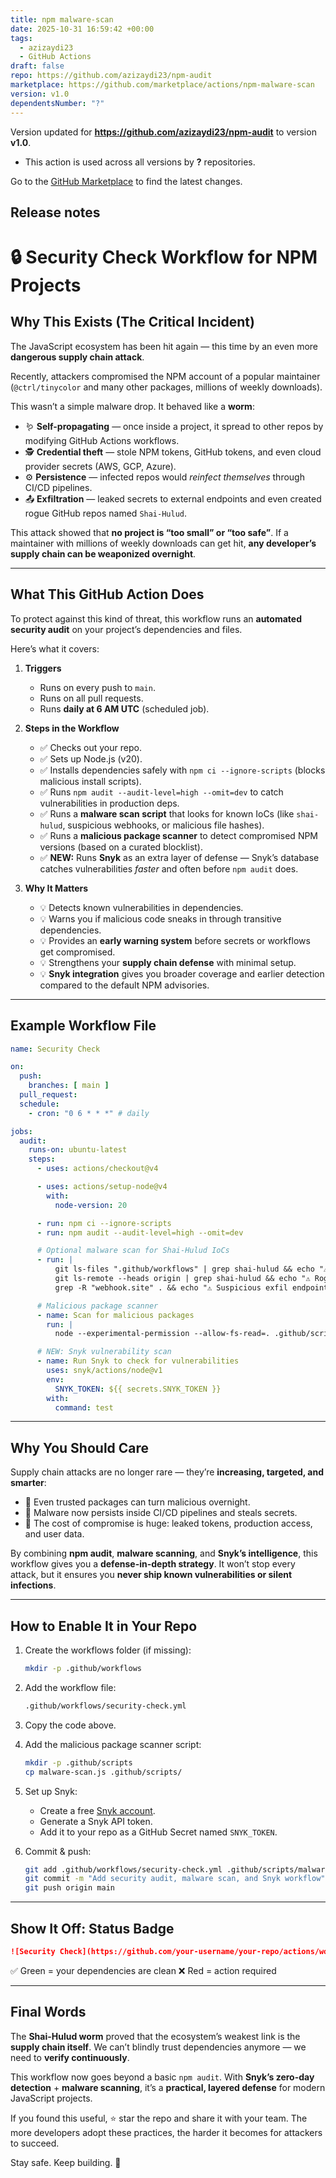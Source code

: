 ```yaml
---
title: npm malware-scan
date: 2025-10-31 16:59:42 +00:00
tags:
  - azizaydi23
  - GitHub Actions
draft: false
repo: https://github.com/azizaydi23/npm-audit
marketplace: https://github.com/marketplace/actions/npm-malware-scan
version: v1.0
dependentsNumber: "?"
---
```



Version updated for **https://github.com/azizaydi23/npm-audit** to version **v1.0**.
- This action is used across all versions by **?** repositories.

Go to the [GitHub Marketplace](https://github.com/marketplace/actions/npm-malware-scan) to find the latest changes.

## Release notes

# 🔒 Security Check Workflow for NPM Projects

## Why This Exists (The Critical Incident)

The JavaScript ecosystem has been hit again — this time by an even more **dangerous supply chain attack**.

Recently, attackers compromised the NPM account of a popular maintainer (`@ctrl/tinycolor` and many other packages, millions of weekly downloads).

This wasn’t a simple malware drop. It behaved like a **worm**:

* 🪱 **Self-propagating** — once inside a project, it spread to other repos by modifying GitHub Actions workflows.
* 🕵️ **Credential theft** — stole NPM tokens, GitHub tokens, and even cloud provider secrets (AWS, GCP, Azure).
* ⚙️ **Persistence** — infected repos would *reinfect themselves* through CI/CD pipelines.
* 📤 **Exfiltration** — leaked secrets to external endpoints and even created rogue GitHub repos named `Shai-Hulud`.

This attack showed that **no project is “too small” or “too safe”**.
If a maintainer with millions of weekly downloads can get hit, **any developer’s supply chain can be weaponized overnight**.

---

## What This GitHub Action Does

To protect against this kind of threat, this workflow runs an **automated security audit** on your project’s dependencies and files.

Here’s what it covers:

1. **Triggers**

   * Runs on every push to `main`.
   * Runs on all pull requests.
   * Runs **daily at 6 AM UTC** (scheduled job).

2. **Steps in the Workflow**

   * ✅ Checks out your repo.
   * ✅ Sets up Node.js (v20).
   * ✅ Installs dependencies safely with `npm ci --ignore-scripts` (blocks malicious install scripts).
   * ✅ Runs `npm audit --audit-level=high --omit=dev` to catch vulnerabilities in production deps.
   * ✅ Runs a **malware scan script** that looks for known IoCs (like `shai-hulud`, suspicious webhooks, or malicious file hashes).
   * ✅ Runs a **malicious package scanner** to detect compromised NPM versions (based on a curated blocklist).
   * ✅ **NEW:** Runs **Snyk** as an extra layer of defense — Snyk’s database catches vulnerabilities *faster* and often before `npm audit` does.

3. **Why It Matters**

   * 💡 Detects known vulnerabilities in dependencies.
   * 💡 Warns you if malicious code sneaks in through transitive dependencies.
   * 💡 Provides an **early warning system** before secrets or workflows get compromised.
   * 💡 Strengthens your **supply chain defense** with minimal setup.
   * 💡 **Snyk integration** gives you broader coverage and earlier detection compared to the default NPM advisories.

---

## Example Workflow File

```yaml
name: Security Check

on:
  push:
    branches: [ main ]
  pull_request:
  schedule:
    - cron: "0 6 * * *" # daily

jobs:
  audit:
    runs-on: ubuntu-latest
    steps:
      - uses: actions/checkout@v4

      - uses: actions/setup-node@v4
        with:
          node-version: 20

      - run: npm ci --ignore-scripts
      - run: npm audit --audit-level=high --omit=dev

      # Optional malware scan for Shai-Hulud IoCs
      - run: |
          git ls-files ".github/workflows" | grep shai-hulud && echo "⚠️ Workflow infection detected"
          git ls-remote --heads origin | grep shai-hulud && echo "⚠️ Rogue branch detected"
          grep -R "webhook.site" . && echo "⚠️ Suspicious exfil endpoint"

      # Malicious package scanner
      - name: Scan for malicious packages
        run: |
          node --experimental-permission --allow-fs-read=. .github/scripts/malware-scan.js "."

      # NEW: Snyk vulnerability scan
      - name: Run Snyk to check for vulnerabilities
        uses: snyk/actions/node@v1
        env:
          SNYK_TOKEN: ${{ secrets.SNYK_TOKEN }}
        with:
          command: test
```

---

## Why You Should Care

Supply chain attacks are no longer rare — they’re **increasing, targeted, and smarter**:

* 🧨 Even trusted packages can turn malicious overnight.
* 🧨 Malware now persists inside CI/CD pipelines and steals secrets.
* 🧨 The cost of compromise is huge: leaked tokens, production access, and user data.

By combining **npm audit**, **malware scanning**, and **Snyk’s intelligence**, this workflow gives you a **defense-in-depth strategy**.
It won’t stop every attack, but it ensures you **never ship known vulnerabilities or silent infections**.

---

## How to Enable It in Your Repo

1. Create the workflows folder (if missing):

   ```bash
   mkdir -p .github/workflows
   ```

2. Add the workflow file:

   ```bash
   .github/workflows/security-check.yml
   ```

3. Copy the code above.

4. Add the malicious package scanner script:

   ```bash
   mkdir -p .github/scripts
   cp malware-scan.js .github/scripts/
   ```

5. Set up Snyk:

   * Create a free [Snyk account](https://snyk.io).
   * Generate a Snyk API token.
   * Add it to your repo as a GitHub Secret named `SNYK_TOKEN`.

6. Commit & push:

   ```bash
   git add .github/workflows/security-check.yml .github/scripts/malware-scan.js
   git commit -m "Add security audit, malware scan, and Snyk workflow"
   git push origin main
   ```

---

## Show It Off: Status Badge

```markdown
![Security Check](https://github.com/your-username/your-repo/actions/workflows/security-check.yml/badge.svg)
```

✅ Green = your dependencies are clean
❌ Red = action required

---

## Final Words

The **Shai-Hulud worm** proved that the ecosystem’s weakest link is the **supply chain itself**.
We can’t blindly trust dependencies anymore — we need to **verify continuously**.

This workflow now goes beyond a basic `npm audit`. With **Snyk’s zero-day detection** + **malware scanning**, it’s a **practical, layered defense** for modern JavaScript projects.

If you found this useful, ⭐ star the repo and share it with your team.
The more developers adopt these practices, the harder it becomes for attackers to succeed.

Stay safe. Keep building. 🚀


